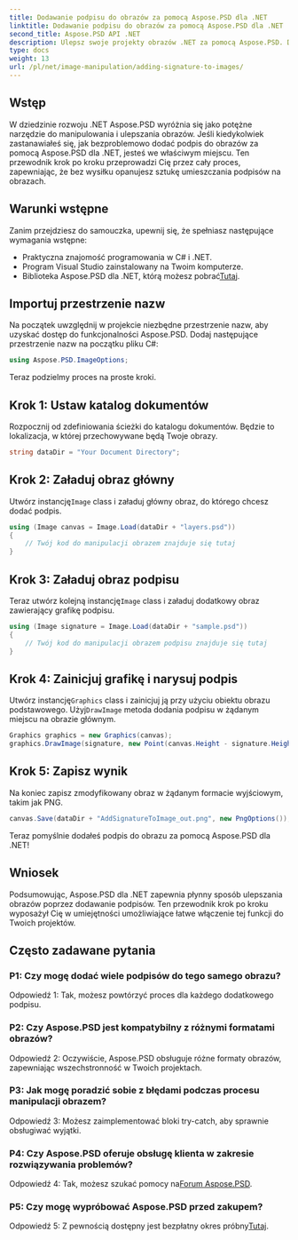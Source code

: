 ```yaml
---
title: Dodawanie podpisu do obrazów za pomocą Aspose.PSD dla .NET
linktitle: Dodawanie podpisu do obrazów za pomocą Aspose.PSD dla .NET
second_title: Aspose.PSD API .NET
description: Ulepsz swoje projekty obrazów .NET za pomocą Aspose.PSD. Dowiedz się, jak płynnie dodawać podpisy, korzystając z naszego przewodnika krok po kroku.
type: docs
weight: 13
url: /pl/net/image-manipulation/adding-signature-to-images/
---
```

## Wstęp

W dziedzinie rozwoju .NET Aspose.PSD wyróżnia się jako potężne narzędzie do manipulowania i ulepszania obrazów. Jeśli kiedykolwiek zastanawiałeś się, jak bezproblemowo dodać podpis do obrazów za pomocą Aspose.PSD dla .NET, jesteś we właściwym miejscu. Ten przewodnik krok po kroku przeprowadzi Cię przez cały proces, zapewniając, że bez wysiłku opanujesz sztukę umieszczania podpisów na obrazach.

## Warunki wstępne

Zanim przejdziesz do samouczka, upewnij się, że spełniasz następujące wymagania wstępne:

- Praktyczna znajomość programowania w C# i .NET.
- Program Visual Studio zainstalowany na Twoim komputerze.
-  Biblioteka Aspose.PSD dla .NET, którą możesz pobrać[Tutaj](https://releases.aspose.com/psd/net/).

## Importuj przestrzenie nazw

Na początek uwzględnij w projekcie niezbędne przestrzenie nazw, aby uzyskać dostęp do funkcjonalności Aspose.PSD. Dodaj następujące przestrzenie nazw na początku pliku C#:

```csharp
using Aspose.PSD.ImageOptions;
```

Teraz podzielmy proces na proste kroki.

## Krok 1: Ustaw katalog dokumentów

Rozpocznij od zdefiniowania ścieżki do katalogu dokumentów. Będzie to lokalizacja, w której przechowywane będą Twoje obrazy.

```csharp
string dataDir = "Your Document Directory";
```

## Krok 2: Załaduj obraz główny

 Utwórz instancję`Image` class i załaduj główny obraz, do którego chcesz dodać podpis.

```csharp
using (Image canvas = Image.Load(dataDir + "layers.psd"))
{
    // Twój kod do manipulacji obrazem znajduje się tutaj
}
```

## Krok 3: Załaduj obraz podpisu

 Teraz utwórz kolejną instancję`Image` class i załaduj dodatkowy obraz zawierający grafikę podpisu.

```csharp
using (Image signature = Image.Load(dataDir + "sample.psd"))
{
    // Twój kod do manipulacji obrazem podpisu znajduje się tutaj
}
```

## Krok 4: Zainicjuj grafikę i narysuj podpis

 Utwórz instancję`Graphics` class i zainicjuj ją przy użyciu obiektu obrazu podstawowego. Użyj`DrawImage` metoda dodania podpisu w żądanym miejscu na obrazie głównym.

```csharp
Graphics graphics = new Graphics(canvas);
graphics.DrawImage(signature, new Point(canvas.Height - signature.Height, canvas.Width - signature.Width));
```

## Krok 5: Zapisz wynik

Na koniec zapisz zmodyfikowany obraz w żądanym formacie wyjściowym, takim jak PNG.

```csharp
canvas.Save(dataDir + "AddSignatureToImage_out.png", new PngOptions());
```

Teraz pomyślnie dodałeś podpis do obrazu za pomocą Aspose.PSD dla .NET!

## Wniosek

Podsumowując, Aspose.PSD dla .NET zapewnia płynny sposób ulepszania obrazów poprzez dodawanie podpisów. Ten przewodnik krok po kroku wyposażył Cię w umiejętności umożliwiające łatwe włączenie tej funkcji do Twoich projektów.

## Często zadawane pytania

### P1: Czy mogę dodać wiele podpisów do tego samego obrazu?

Odpowiedź 1: Tak, możesz powtórzyć proces dla każdego dodatkowego podpisu.

### P2: Czy Aspose.PSD jest kompatybilny z różnymi formatami obrazów?

Odpowiedź 2: Oczywiście, Aspose.PSD obsługuje różne formaty obrazów, zapewniając wszechstronność w Twoich projektach.

### P3: Jak mogę poradzić sobie z błędami podczas procesu manipulacji obrazem?

Odpowiedź 3: Możesz zaimplementować bloki try-catch, aby sprawnie obsługiwać wyjątki.

### P4: Czy Aspose.PSD oferuje obsługę klienta w zakresie rozwiązywania problemów?

 Odpowiedź 4: Tak, możesz szukać pomocy na[Forum Aspose.PSD](https://forum.aspose.com/c/psd/34).

### P5: Czy mogę wypróbować Aspose.PSD przed zakupem?

 Odpowiedź 5: Z pewnością dostępny jest bezpłatny okres próbny[Tutaj](https://releases.aspose.com/).